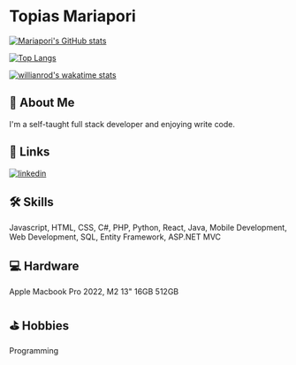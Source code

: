 
# Topias Mariapori

[![Mariapori's GitHub stats](https://github-readme-stats.vercel.app/api?username=Mariapori&count_private=true&show_icons=true&theme=darcula)](https://github.com/anuraghazra/github-readme-stats)

[![Top Langs](https://github-readme-stats.vercel.app/api/top-langs/?username=Mariapori&theme=darcula&langs_count=10)](https://github.com/anuraghazra/github-readme-stats)

[![willianrod's wakatime stats](https://github-readme-stats.vercel.app/api/wakatime?username=Mariapori)](https://github.com/anuraghazra/github-readme-stats)


## 🚀 About Me
I'm a self-taught full stack developer
and enjoying write code.


## 🔗 Links
[![linkedin](https://img.shields.io/badge/linkedin-0A66C2?style=for-the-badge&logo=linkedin&logoColor=white)](https://www.linkedin.com/in/topias-mariapori/)


## 🛠 Skills
Javascript, HTML, CSS, C#, PHP, Python,
React, Java, Mobile Development, Web Development, SQL, Entity Framework, ASP.NET MVC



## 💻 Hardware
Apple Macbook Pro 2022, M2 13" 16GB 512GB



## ⛳ Hobbies
Programming
